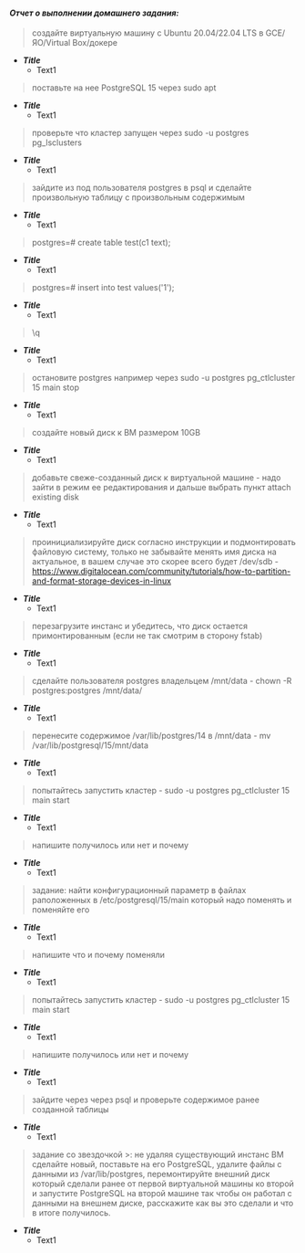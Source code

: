 #### *Отчет о выполнении домашнего задания:*


> создайте виртуальную машину c Ubuntu 20.04/22.04 LTS в GCE/ЯО/Virtual Box/докере
* **_Title_**  
    * Text1
	
> поставьте на нее PostgreSQL 15 через sudo apt
* **_Title_**  
    * Text1
	
> проверьте что кластер запущен через sudo -u postgres pg_lsclusters
* **_Title_**  
    * Text1
	
> зайдите из под пользователя postgres в psql и сделайте произвольную таблицу с произвольным содержимым
* **_Title_**  
    * Text1
	
> postgres=# create table test(c1 text);
* **_Title_**  
    * Text1
	
> postgres=# insert into test values('1');
* **_Title_**  
    * Text1
	
> \q
* **_Title_**  
    * Text1
	
> остановите postgres например через sudo -u postgres pg_ctlcluster 15 main stop
* **_Title_**  
    * Text1
	
> создайте новый диск к ВМ размером 10GB
* **_Title_**  
    * Text1
	
> добавьте свеже-созданный диск к виртуальной машине - надо зайти в режим ее редактирования и дальше выбрать пункт attach existing disk
* **_Title_**  
    * Text1
	
> проинициализируйте диск согласно инструкции и подмонтировать файловую систему, только не забывайте менять имя диска на актуальное, в вашем случае это скорее всего будет /dev/sdb - https://www.digitalocean.com/community/tutorials/how-to-partition-and-format-storage-devices-in-linux
* **_Title_**  
    * Text1
	
> перезагрузите инстанс и убедитесь, что диск остается примонтированным (если не так смотрим в сторону fstab)
* **_Title_**  
    * Text1
	
> сделайте пользователя postgres владельцем /mnt/data - chown -R postgres:postgres /mnt/data/
* **_Title_**  
    * Text1
	
> перенесите содержимое /var/lib/postgres/14 в /mnt/data - mv /var/lib/postgresql/15/mnt/data
* **_Title_**  
    * Text1
	
> попытайтесь запустить кластер - sudo -u postgres pg_ctlcluster 15 main start
* **_Title_**  
    * Text1
	
> напишите получилось или нет и почему
* **_Title_**  
    * Text1
	
> задание: найти конфигурационный параметр в файлах раположенных в /etc/postgresql/15/main который надо поменять и поменяйте его
* **_Title_**  
    * Text1
	
> напишите что и почему поменяли
* **_Title_**  
    * Text1
	
> попытайтесь запустить кластер - sudo -u postgres pg_ctlcluster 15 main start
* **_Title_**  
    * Text1
	
> напишите получилось или нет и почему
* **_Title_**  
    * Text1
	
> зайдите через через psql и проверьте содержимое ранее созданной таблицы
* **_Title_**  
    * Text1
	
> задание со звездочкой >: не удаляя существующий инстанс ВМ сделайте новый, поставьте на его PostgreSQL, удалите файлы с данными из /var/lib/postgres, перемонтируйте внешний диск который сделали ранее от первой виртуальной машины ко второй и запустите PostgreSQL на второй машине так чтобы он работал с данными на внешнем диске, расскажите как вы это сделали и что в итоге получилось.
* **_Title_**  
    * Text1
